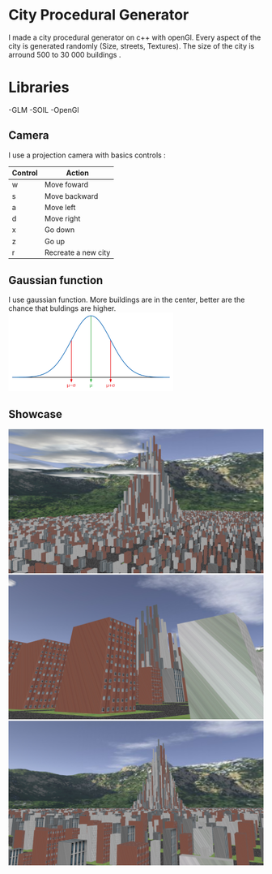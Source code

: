 # City Procedural Generator

I made a city procedural generator on c++ with openGl. Every aspect of the city is generated randomly (Size, streets, Textures). The size of the city is arround 500 to 30 000 buildings . 


# Libraries
-GLM
-SOIL
-OpenGl


## Camera
I use a projection camera with basics controls :

|Control|Action |
|--|--|
|  w|  Move foward|
|  s|  Move backward|
|  a|  Move left|
|  d|  Move right|
|  x|  Go down|
|  z|  Go up|
|  r|  Recreate a new city|

## Gaussian function
I use gaussian function. More  buildings are in the center, better are the chance that buldings are higher.
![Gaussian](CityProcedural/Showcase/Gaussian.png)

## Showcase
![City 1](CityProcedural/Showcase/City1.png)
![City 2](CityProcedural/Showcase/City2.png)
![City 3](CityProcedural/Showcase/City3.png)
